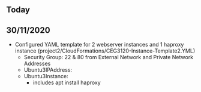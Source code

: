 ## Today

## 30/11/2020
- Configured YAML template for 2 webserver instances and 1 haproxy instance (project2/CloudFormations/CEG3120-Instance-Template2.YML)
  - Security Group:  22 & 80 from External Network and Private Network Addresses
  - Ubuntu3IPAddress:
  - Ubuntu3Instance:
    - includes apt install haproxy
